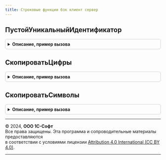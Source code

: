 ```yaml
---
title: Строковые функции бзк клиент сервер
---
```



## ПустойУникальныйИдентификатор
<details style="margin: 1em 0; padding: 0.5em; border: 1px solid #ccc; border-radius: 6px;">

<summary style="font-weight: bold; cursor: pointer;">Описание, пример вызова</summary>

```bsl

// Возвращает строку пустого глобального уникального идентификатора GUID.
//
// Возвращаемое значение:
//  Строка - строка, содержащая пустой уникальный идентификатор.
//
Функция ПустойУникальныйИдентификатор() Экспорт
```

Пример вызова
```bsl
Результат = СтроковыеФункцииБЗККлиентСервер.ПустойУникальныйИдентификатор() 
```
</details>

## СкопироватьЦифры
<details style="margin: 1em 0; padding: 0.5em; border: 1px solid #ccc; border-radius: 6px;">

<summary style="font-weight: bold; cursor: pointer;">Описание, пример вызова</summary>

```bsl

// Из переданной строки создает новую, содержащую только цифры.
// Иные символы отбрасываются.
//
// Параметры:
//  Значение - Строка - исходная строка.
//
// Возвращаемое значение:
//   Строка - строка, содержащая только цифры.
//
Функция СкопироватьЦифры(Знач Значение) Экспорт
```

Пример вызова
```bsl
Результат = СтроковыеФункцииБЗККлиентСервер.СкопироватьЦифры(Значение) 
```
</details>

## СкопироватьСимволы
<details style="margin: 1em 0; padding: 0.5em; border: 1px solid #ccc; border-radius: 6px;">

<summary style="font-weight: bold; cursor: pointer;">Описание, пример вызова</summary>

```bsl

// Из переданной строки создает новую, содержащую только указанные символы.
// Иные символы отбрасываются.
//
// Параметры:
//  Значение - Строка - исходная строка.
//  Символы  - Строка - допустимые символы.
//
// Возвращаемое значение:
//   Строка - строка, содержащая только указанные символы.
//
Функция СкопироватьСимволы(Знач Значение, Знач Символы) Экспорт
```

Пример вызова
```bsl
Результат = СтроковыеФункцииБЗККлиентСервер.СкопироватьСимволы(Значение, Символы) 
```
</details>

---

© 2024, **ООО 1С-Софт**  
Все права защищены. Эта программа и сопроводительные материалы предоставляются  
в соответствии с условиями лицензии [Attribution 4.0 International (CC BY 4.0)](https://creativecommons.org/licenses/by/4.0/legalcode).

---
